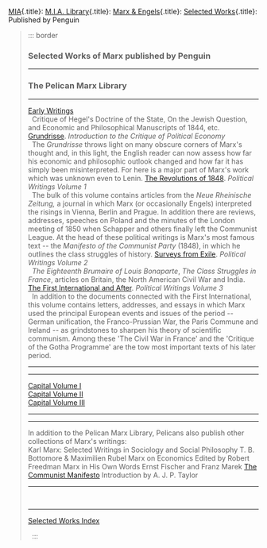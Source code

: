[MIA](../../../../../index.htm){.title}: [M.I.A.
Library](../../../../index.htm){.title}: [Marx &
Engels](../../../index.htm){.title}: [Selected
Works](../index.htm){.title}: Published by Penguin

> ::: border
>  
>
> ### Selected Works of Marx published by Penguin
>
> ------------------------------------------------------------------------
>
> ### The Pelican Marx Library
>
>   ---------------------------------------------------------------------------------------------------- ---------------------------------------------------------------------------------------------------------------------------------------------------------------------------------------------------------------------------------------------------------------------------------------------------------------------------------------------------------------------------------------------------------------------------------------------------------------------------------------------------------------------------------------
>   [Early Writings](early-works.htm)                                                                    
>                                                                                                        Critique of Hegel's Doctrine of the State, On the Jewish Question, and Economic and Philosophical Manuscripts of 1844, etc.
>   [Grundrisse](../../1857/grundrisse/index.htm). *Introduction to the Critique of Political Economy*   
>                                                                                                        The *Grundrisse* throws light on many obscure corners of Marx's thought and, in this light, the English reader can now assess how far his economic and philosophic outlook changed and how far it has simply been misinterpreted. For here is a major part of Marx's work which was unknown even to Lenin.
>   [The Revolutions of 1848](revolutions-1848.htm). *Political Writings Volume 1*                       
>                                                                                                        The bulk of this volume contains articles from the *Neue Rheinische Zeitung,* a journal in which Marx (or occasionally Engels) interpreted the risings in Vienna, Berlin and Prague. In addition there are reviews, addresses, speeches on Poland and the minutes of the London meeting of 1850 when Schapper and others finally left the Communist League. At the head of these political writings is Marx's most famous text -- the *Manifesto of the Communist Party* (1848), in which he outlines the class struggles of history.
>   [Surveys from Exile](political-writings-volume2.htm). *Political Writings Volume 2*                  
>                                                                                                        *The Eighteenth Brumaire of Louis Bonaparte*, *The Class Struggles in France*, articles on Britain, the North American Civil War and India.
>   [The First International and After](political-writings-volume3.htm). *Political Writings Volume 3*   
>                                                                                                        In addition to the documents connected with the First International, this volume contains letters, addresses, and essays in which Marx used the principal European events and issues of the period -- German unification, the Franco-Prussian War, the Paris Commune and Ireland -- as grindstones to sharpen his theory of scientific communism. Among these 'The Civil War in France' and the 'Critique of the Gotha Programme' are the tow most important texts of his later period.
>   ---------------------------------------------------------------------------------------------------- ---------------------------------------------------------------------------------------------------------------------------------------------------------------------------------------------------------------------------------------------------------------------------------------------------------------------------------------------------------------------------------------------------------------------------------------------------------------------------------------------------------------------------------------
>
>   ----------------------------------------------- --
>   [Capital Volume I](../../1867-c1/index.htm)     
>   [Capital Volume II](../../1885-c2/index.htm)    
>   [Capital Volume III](../../1894-c3/index.htm)   
>   ----------------------------------------------- --
>
>   ------------------------------------------------------------------------------------------------------- ------------------------------------
>   In addition to the Pelican Marx Library, Pelicans also publish other collections of Marx\'s writings:   
>   Karl Marx: Selected Writings in Sociology and Social Philosophy                                         T. B. Bottomore & Maximilien Rubel
>   Marx on Economics                                                                                       Edited by Robert Freedman
>   Marx in His Own Words                                                                                   Ernst Fischer and Franz Marek
>   [The Communist Manifesto](../../1848/communist-manifesto/index.htm)                                     Introduction by A. J. P. Taylor
>   ------------------------------------------------------------------------------------------------------- ------------------------------------
>
>  
>
> ------------------------------------------------------------------------
>
> [Selected Works Index](../index.htm)
>
>  
> :::

 
